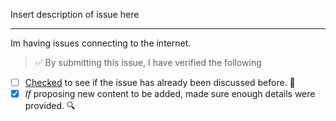 Insert description of issue here

---

<!-- Thank you for contributing to this freeCodeCamp repo, it is much appreciated! 😊 -->

<!-- Before raising an issue, make sure to verify the following. -->
Im having issues connecting to the internet.
<!-- If none of the checkboxes are marked, it is less likely that your issue will be prioritized. -->

> ✅️ By submitting this issue, I have verified the following

- [ ] [Checked](https://github.com/freeCodeCamp/guides/issues?q=is%3Aissue+is%3Aclosed) to see if the issue has already been discussed before. 🤔️
- [x] *If* proposing new content to be added, made sure enough details were provided. 🔍️
